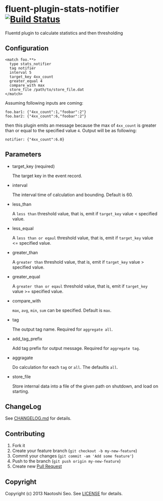 # fluent-plugin-stats-notifier [![Build Status](https://secure.travis-ci.org/sonots/fluent-plugin-stats-notifier.png?branch=master)](http://travis-ci.org/sonots/fluent-plugin-stats-notifier)

Fluentd plugin to calculate statistics and then thresholding

## Configuration

```
<match foo.**>
  type stats_notifier
  tag notifier
  interval 5
  target_key 4xx_count
  greater_equal 4
  compare_with max
  store_file /path/to/store_file.dat
</match>
```

Assuming following inputs are coming:

    foo.bar1: {"4xx_count":1,"foobar":2"}
    foo.bar2: {"4xx_count":6,"foobar":2"}

then this plugin emits an message because the max of `4xx_count` is greater than or equal to the specified value `4`. Output will be as following:

    notifier: {"4xx_count":6.0}

## Parameters

- target\_key (required)

    The target key in the event record.

- interval

    The interval time of calculation and bounding. Default is 60.

- less\_than

    A `less than` threshold value, that is, emit if `target_key` value < specified value.

- less\_equal

    A `less than or eqaul` threshold value, that is, emit if `target_key` value <= specified value.

- greater\_than

    A `greater than` threshold value, that is, emit if `target_key` value > specified value. 

- greater\_equal

    A `greater than or eqaul` threshold value, that is, emit if `target_key` value >= specified value. 

- compare\_with

    `max`, `avg`, `min`, `sum` can be specified. Default is `max`.

- tag

    The output tag name. Required for `aggregate all`.

- add_tag_prefix

    Add tag prefix for output message. Required for `aggregate tag`.

- aggragate
    
    Do calculation for each `tag` or `all`. The defaultis `all`.

- store_file

    Store internal data into a file of the given path on shutdown, and load on starting.

## ChangeLog

See [CHANGELOG.md](CHANGELOG.md) for details.

## Contributing

1. Fork it
2. Create your feature branch (`git checkout -b my-new-feature`)
3. Commit your changes (`git commit -am 'Add some feature'`)
4. Push to the branch (`git push origin my-new-feature`)
5. Create new [Pull Request](../../pull/new/master)

## Copyright

Copyright (c) 2013 Naotoshi Seo. See [LICENSE](LICENSE) for details.

